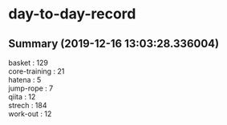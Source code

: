 # day-to-day-record  
## Summary  (2019-12-16 13:03:28.336004)  
basket : 129  
core-training : 21  
hatena : 5  
jump-rope : 7  
qiita : 12  
strech : 184  
work-out : 12  
